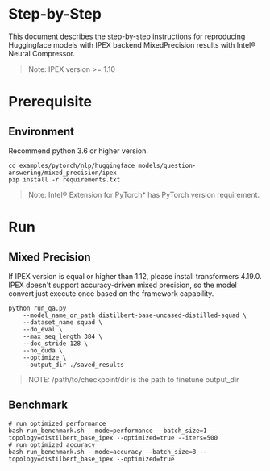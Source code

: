 Step-by-Step
============
This document describes the step-by-step instructions for reproducing Huggingface models with IPEX backend MixedPrecision results with Intel® Neural Compressor.
> Note: IPEX version >= 1.10

# Prerequisite

## Environment
Recommend python 3.6 or higher version.
```shell
cd examples/pytorch/nlp/huggingface_models/question-answering/mixed_precision/ipex
pip install -r requirements.txt
```
> Note: Intel® Extension for PyTorch* has PyTorch version requirement. 

# Run 
## Mixed Precision
If IPEX version is equal or higher than 1.12, please install transformers 4.19.0.  
IPEX doesn't support accuracy-driven mixed precision, so the model convert just execute once based on the framework capability.
```shell
python run_qa.py 
    --model_name_or_path distilbert-base-uncased-distilled-squad \
    --dataset_name squad \
    --do_eval \
    --max_seq_length 384 \
    --doc_stride 128 \
    --no_cuda \
    --optimize \
    --output_dir ./saved_results
```
> NOTE: 
> /path/to/checkpoint/dir is the path to finetune output_dir

## Benchmark
```Shell
# run optimized performance
bash run_benchmark.sh --mode=performance --batch_size=1 --topology=distilbert_base_ipex --optimized=true --iters=500
# run optimized accuracy
bash run_benchmark.sh --mode=accuracy --batch_size=8 --topology=distilbert_base_ipex --optimized=true
```

